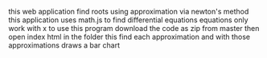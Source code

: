 this web application find roots using approximation via newton's method
this application uses math.js to find differential equations
equations only work with x
to use this program download the code as zip from master then open index html in the folder
this find each approximation and with those approximations draws a bar chart
